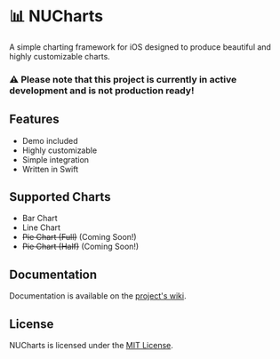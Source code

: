 # 📊 NUCharts
A simple charting framework for iOS designed to produce beautiful and highly customizable charts.

### ⚠️ Please note that this project is currently in active development and is not production ready!

## Features
- Demo included
- Highly customizable
- Simple integration
- Written in Swift

## Supported Charts
- Bar Chart
- Line Chart
- ~~Pie Chart (Full)~~ (Coming Soon!)
- ~~Pie Chart (Half)~~ (Coming Soon!)

## Documentation
Documentation is available on the [project's wiki](https://github.com/DarthXoc/NUCharts-v3/wiki).

## License
NUCharts is licensed under the [MIT License](https://choosealicense.com/licenses/mit/).
